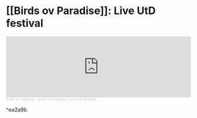 # [[Birds ov Paradise]]: Live UtD festival

<iframe width="100%" height="166" scrolling="no" frameborder="no" allow="autoplay" src="https://w.soundcloud.com/player/?url=https%3A//api.soundcloud.com/tracks/986591506&color=%23ff5500&auto_play=false&hide_related=false&show_comments=true&show_user=true&show_reposts=false&show_teaser=true"></iframe><div style="font-size: 10px; color: #cccccc;line-break: anywhere;word-break: normal;overflow: hidden;white-space: nowrap;text-overflow: ellipsis; font-family: Interstate,Lucida Grande,Lucida Sans Unicode,Lucida Sans,Garuda,Verdana,Tahoma,sans-serif;font-weight: 100;"><a href="https://soundcloud.com/birdsovparadise" title="Birds ov Paradise" target="_blank" style="color: #cccccc; text-decoration: none;">Birds ov Paradise</a> · <a href="https://soundcloud.com/birdsovparadise/bop-live-utd-festival" title="Birds ov Paradise: Live UtD festival" target="_blank" style="color: #cccccc; text-decoration: none;">Birds ov Paradise: Live UtD festival</a></div>

^ea2a9b
